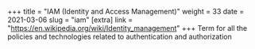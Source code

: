 +++
title = "IAM (Identity and Access Management)"
weight = 33
date = 2021-03-06
slug = "iam"
[extra]
link = "https://en.wikipedia.org/wiki/Identity_management"
+++
Term for all the policies and technologies related to authentication and authorization

